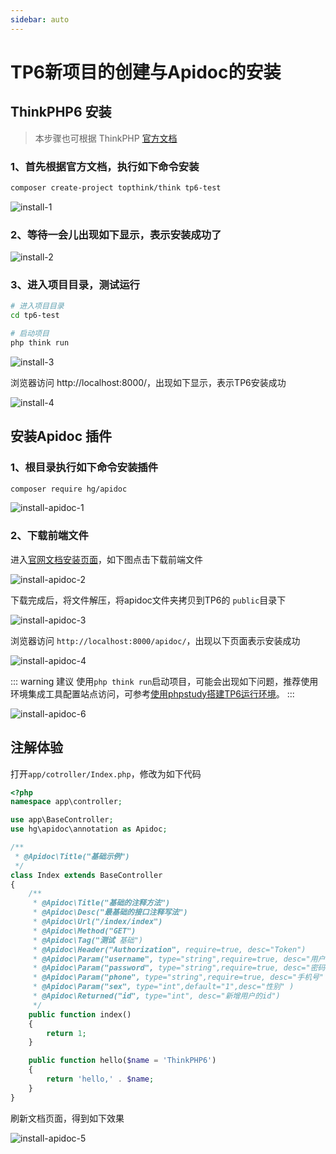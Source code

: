 ```yaml
---
sidebar: auto
---
```


# TP6新项目的创建与Apidoc的安装


## ThinkPHP6 安装
> 本步骤也可根据 ThinkPHP [官方文档](https://www.kancloud.cn/manual/thinkphp6_0/1037481)
### 1、首先根据官方文档，执行如下命令安装

```sh
composer create-project topthink/think tp6-test
```
![install-1](/thinkphp-apidoc/images/course/install-1.png "install-1")

### 2、等待一会儿出现如下显示，表示安装成功了

![install-2](/thinkphp-apidoc/images/course/install-2.png "install-2")

### 3、进入项目目录，测试运行

```sh
# 进入项目目录
cd tp6-test

# 启动项目
php think run
```
![install-3](/thinkphp-apidoc/images/course/install-3.png "install-3")

浏览器访问 http://localhost:8000/，出现如下显示，表示TP6安装成功

![install-4](/thinkphp-apidoc/images/course/install-4.png "install-4")


## 安装Apidoc 插件

### 1、根目录执行如下命令安装插件
```sh
composer require hg/apidoc
```

![install-apidoc-1](/thinkphp-apidoc/images/course/install-apidoc-1.png "install-apidoc-1")

### 2、下载前端文件

进入[官网文档安装页面](/install)，如下图点击下载前端文件

![install-apidoc-2](/thinkphp-apidoc/images/course/install-apidoc-2.png "install-apidoc-2")

下载完成后，将文件解压，将apidoc文件夹拷贝到TP6的 `public`目录下

![install-apidoc-3](/thinkphp-apidoc/images/course/install-apidoc-3.png "install-apidoc-3")

浏览器访问 `http://localhost:8000/apidoc/`，出现以下页面表示安装成功

![install-apidoc-4](/thinkphp-apidoc/images/course/install-apidoc-4.png "install-apidoc-4")

::: warning 建议
使用`php think run`启动项目，可能会出现如下问题，推荐使用环境集成工具配置站点访问，可参考[使用phpstudy搭建TP6运行环境](./phpStudyInstall.md)。
:::

![install-apidoc-6](/thinkphp-apidoc/images/course/install-apidoc-6.png "install-apidoc-6")

## 注解体验

打开`app/cotroller/Index.php`，修改为如下代码

```php
<?php
namespace app\controller;

use app\BaseController;
use hg\apidoc\annotation as Apidoc;

/**
 * @Apidoc\Title("基础示例")
 */
class Index extends BaseController
{
    /**
     * @Apidoc\Title("基础的注释方法")
     * @Apidoc\Desc("最基础的接口注释写法")
     * @Apidoc\Url("/index/index")
     * @Apidoc\Method("GET")
     * @Apidoc\Tag("测试 基础")
     * @Apidoc\Header("Authorization", require=true, desc="Token")
     * @Apidoc\Param("username", type="string",require=true, desc="用户名" )
     * @Apidoc\Param("password", type="string",require=true, desc="密码" )
     * @Apidoc\Param("phone", type="string",require=true, desc="手机号" )
     * @Apidoc\Param("sex", type="int",default="1",desc="性别" )
     * @Apidoc\Returned("id", type="int", desc="新增用户的id")
     */
    public function index()
    {
        return 1;
    }

    public function hello($name = 'ThinkPHP6')
    {
        return 'hello,' . $name;
    }
}
```

刷新文档页面，得到如下效果

![install-apidoc-5](/thinkphp-apidoc/images/course/install-apidoc-5.png "install-apidoc-5")






